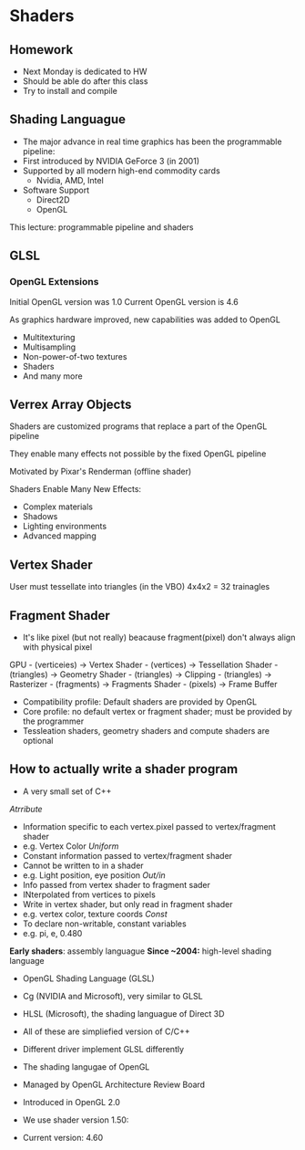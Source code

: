 # Shaders

## Homework
- Next Monday is dedicated to HW
- Should be able do after this class
- Try to install and compile

## Shading Languague

- The major advance in real time graphics has been the programmable pipeline:
- First introduced by NVIDIA GeForce 3 (in 2001)
- Supported by all modern high-end commodity cards
    - Nvidia, AMD, Intel 
- Software Support
    - Direct2D
    - OpenGL

This lecture: programmable pipeline and shaders

## GLSL
### OpenGL Extensions
Initial OpenGL version was 1.0
Current OpenGL version is 4.6

As graphics hardware improved, new capabilities was added to OpenGL
- Multitexturing
- Multisampling
- Non-power-of-two textures
- Shaders
- And many more


## Verrex Array Objects
Shaders are customized programs that replace a part of the OpenGL pipeline

They enable many effects not possible by the fixed OpenGL pipeline

Motivated by Pixar's Renderman (offline shader)

Shaders Enable Many New Effects:
- Complex materials
- Shadows
- Lighting environments
- Advanced mapping

## Vertex Shader
User must tessellate into triangles (in the VBO)
4x4x2 = 32 trainagles


## Fragment Shader
- It's like pixel (but not really) beacause fragment(pixel) don't always align with physical pixel


GPU - (verticeies) -> Vertex Shader - (vertices) -> Tessellation Shader - (triangles) -> Geometry Shader - (triangles) -> Clipping - (triangles) -> Rasterizer - (fragments) -> Fragments Shader - (pixels) -> Frame Buffer

- Compatibility profile: Default shaders are provided by OpenGL
- Core profile: no default vertex or fragment shader; must be provided by the programmer
- Tessleation shaders, geometry shaders and compute shaders are optional

## How to actually write a shader program
- A very small set of C++

*Atrribute*
- Information specific to each vertex.pixel passed to vertex/fragment shader
- e.g. Vertex Color
*Uniform*
- Constant information passed to vertex/fragment shader
- Cannot be written to in a shader
- e.g. Light position, eye position
*Out/in*
- Info passed from vertex shader to fragment sader
- INterpolated from vertices to pixels
- Write in vertex shader,  but only read in fragment shader
- e.g. vertex color, texture coords
*Const*
- To declare non-writable, constant variables
- e.g. pi, e, 0.480

**Early shaders**: assembly languague
**Since ~2004:** high-level shading language
- OpenGL Shading Language (GLSL)
- Cg (NVIDIA and Microsoft), very similar to GLSL
- HLSL (Microsoft), the shading languague of Direct 3D
- All of these are simpliefied version of C/C++
- Different driver implement GLSL differently

- The shading langugae of OpenGL
- Managed by OpenGL Architecture Review Board
- Introduced in OpenGL 2.0
- We use shader version 1.50:
- Current version: 4.60

